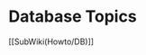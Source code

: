 <!-- Name: Howto/DB -->
<!-- Version: 1 -->
<!-- Last-Modified: 2006/03/28 22:49:15 -->
<!-- Author: demian -->
<!-- Status: Original -->

# Database Topics
[[SubWiki(Howto/DB)]]